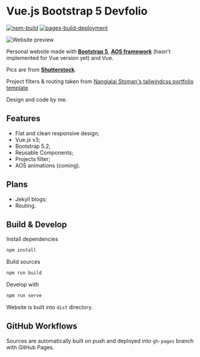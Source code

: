 # Vue.js Bootstrap 5 Devfolio

[![npm-build](https://github.com/xtenzQ/xtenzQ.github.io/actions/workflows/build.yml/badge.svg)](https://github.com/xtenzQ/xtenzQ.github.io/actions/workflows/build.yml)
[![pages-build-deployment](https://github.com/xtenzQ/xtenzQ.github.io/actions/workflows/pages/pages-build-deployment/badge.svg)](https://github.com/xtenzQ/xtenzQ.github.io/actions/workflows/pages/pages-build-deployment)

![Website preview](https://repository-images.githubusercontent.com/190986196/62ae63d6-59b0-499b-b506-58e0e6d0670b)

Personal website made with **[Bootstrap 5](https://github.com/twbs/bootstrap)**, **[AOS framework](https://github.com/michalsnik/aos)** (hasn't implemented for Vue version yet) and Vue.

Pics are from **[Shutterstock](https://www.shutterstock.com/)**.

Project filters & routing taken from [Nangialai Stoman's tailwindcss portfolio template](https://github.com/realstoman/vuejs-tailwindcss-portfolio)

Design and code by me.

## Features

- Flat and clean responsive design;
- Vue.js v3;
- Bootstrap 5.2;
- Reusable Components;
- Projects filter;
- AOS animations (coming).

## Plans
- Jekyll blogs;
- Routing.

## Build & Develop

Install dependencies
```Bash
npm install
```

Build sources
```Bash
npm run build
```

Develop with
```Bash
npm run serve
```

Website is built into `dist` directory.


## GitHub Workflows

Sources are automatically built on push and deployed into `gh-pages` branch with GitHub Pages.
